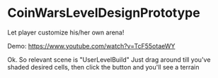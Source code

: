 # CoinWarsLevelDesignPrototype
Let player customize his/her own arena!

Demo: https://www.youtube.com/watch?v=TcF55otaeWY

Ok. 
So relevant scene is "UserLevelBuild"
Just drag around till you've shaded desired cells, then click the button and you'll see a terrain

